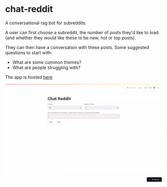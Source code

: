 # chat-reddit
A conversational rag bot for subreddits.

A user can first choose a subreddit, the number of posts they'd like to load (and whether they would like these to be new, hot or top posts).

They can then have a conversation with these posts. Some suggested questions to start with:
- What are some common themes?
- What are people struggling with? 

The app is hosted [here](https://chattoreddit.streamlit.app/)

![App Demo](demo/chat-with-reddit.gif)